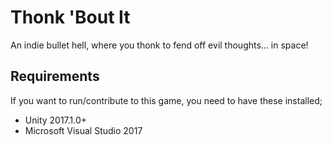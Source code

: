 # Thonk 'Bout It
An indie bullet hell, where you thonk to fend off evil thoughts... in space!

## Requirements
If you want to run/contribute to this game, you need to have these installed;

- Unity 2017.1.0+
- Microsoft Visual Studio 2017
